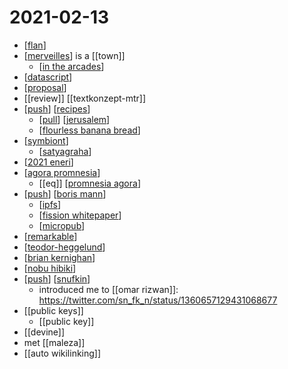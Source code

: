 # 2021-02-13

- [[flan]]
- [[merveilles]] is a [[town]]
  - [[in the arcades]]
- [[datascript]]
- [[proposal]]
- [[review]] [[textkonzept-mtr]]
- [[push]] [[recipes]]
  - [[pull]] [[jerusalem]]
  - [[flourless banana bread]]
- [[symbiont]]
  - [[satyagraha]]
- [[2021 eneri]]
- [[agora promnesia]]
  - [[eq]] [[promnesia agora]]
- [[push]] [[boris mann]]
  - [[ipfs]]
  - [[fission whitepaper]]
  - [[micropub]]
- [[remarkable]]
- [[teodor-heggelund]]
- [[brian kernighan]]
- [[nobu hibiki]]
- [[push]] [[snufkin]]
  - introduced me to [[omar rizwan]]: https://twitter.com/sn_fk_n/status/1360657129431068677
- [[public keys]]
  - [[public key]]
- [[devine]]
- met [[maleza]]
- [[auto wikilinking]]

[//begin]: # "Autogenerated link references for markdown compatibility"
[flan]: ../flan "Flan"
[merveilles]: ../merveilles "Merveilles"
[in the arcades]: ../in-the-arcades "In the Arcades"
[datascript]: ../datascript "Datascript"
[proposal]: ../proposal "Proposal"
[push]: ../push "Push"
[recipes]: ../recipes "Recipes"
[pull]: ../pull "Pull"
[jerusalem]: ../jerusalem "Jerusalem"
[flourless banana bread]: ../flourless-banana-bread "Flourless Banana Bread"
[symbiont]: ../symbiont "Symbiont"
[satyagraha]: ../satyagraha "Satyagraha"
[2021 eneri]: ../2021-eneri "2021 Eneri"
[agora promnesia]: ../agora-promnesia "Agora Promnesia"
[promnesia agora]: ../promnesia-agora "Promnesia Agora"
[boris mann]: ../boris-mann "Boris Mann"
[ipfs]: ../ipfs "Ipfs"
[fission whitepaper]: ../fission-whitepaper "Fission Whitepaper"
[micropub]: ../micropub "Micropub"
[remarkable]: ../remarkable "Remarkable"
[teodor-heggelund]: ../teodor-heggelund "Teodor Heggelund"
[brian kernighan]: ../brian-kernighan "Brian Kernighan"
[nobu hibiki]: ../nobu-hibiki "Nobu Hibiki"
[snufkin]: ../snufkin "Snufkin"
[//end]: # "Autogenerated link references"